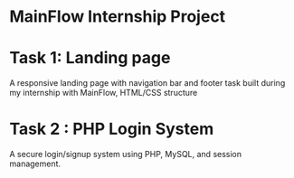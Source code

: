 # MainFlow Internship Project
# Task 1: Landing page
  A responsive landing page with navigation bar and footer task built during my internship with MainFlow, HTML/CSS structure
# Task 2 : PHP Login System
  A secure login/signup system using PHP, MySQL, and session management.
